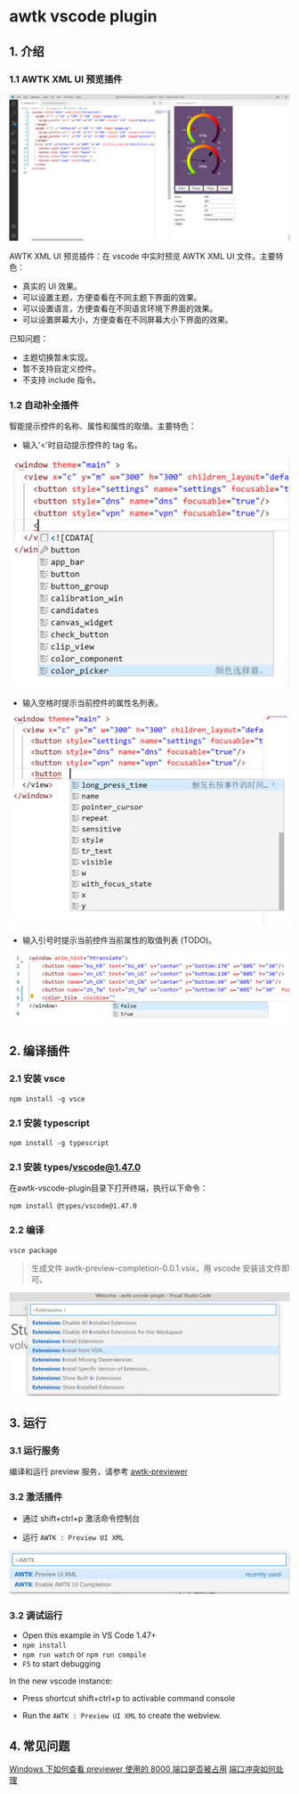 # awtk vscode plugin

## 1. 介绍

### 1.1 AWTK XML UI 预览插件

![demo](demo.png)

AWTK XML UI 预览插件：在 vscode 中实时预览 AWTK XML UI 文件。主要特色：

* 真实的 UI 效果。
* 可以设置主题，方便查看在不同主题下界面的效果。
* 可以设置语言，方便查看在不同语言环境下界面的效果。
* 可以设置屏幕大小，方便查看在不同屏幕大小下界面的效果。

已知问题：

* 主题切换暂未实现。
* 暂不支持自定义控件。
* 不支持 include 指令。

### 1.2 自动补全插件

智能提示控件的名称、属性和属性的取值。主要特色：

* 输入'<'时自动提示控件的 tag 名。

 ![](docs/images/widget_completion.png)

* 输入空格时提示当前控件的属性名列表。

![](docs/images/prop_name_completion.png)

* 输入引号时提示当前控件当前属性的取值列表 (TODO)。
 
 ![](docs/images/prop_value_completion.png)

## 2. 编译插件

### 2.1 安装 vsce

```
npm install -g vsce
```

### 2.1 安装 typescript

```
npm install -g typescript
```

### 2.1 安装 types/vscode@1.47.0

在awtk-vscode-plugin目录下打开终端，执行以下命令：

```
npm install @types/vscode@1.47.0
```

### 2.2 编译

```
vsce package
```

> 生成文件 awtk-preview-completion-0.0.1.vsix，用 vscode 安装该文件即可。

![](docs/images/vscode_install_vsix.png)

## 3. 运行

### 3.1 运行服务

编译和运行 preview 服务，请参考 [awtk-previewer](https://github.com/zlgopen/awtk-previewer)

### 3.2 激活插件

* 通过 shift+ctrl+p 激活命令控制台

* 运行 `AWTK : Preview UI XML`

![](docs/images/activate_plugin.png)

### 3.2 调试运行

- Open this example in VS Code 1.47+
- `npm install`
- `npm run watch` or `npm run compile`
- `F5` to start debugging

In the new vscode instance:

* Press shortcut shift+ctrl+p to activable command console

* Run the `AWTK : Preview UI XML` to create the webview.

## 4. 常见问题

[Windows 下如何查看 previewer 使用的 8000 端口是否被占用](https://github.com/zlgopen/awtk-vscode-plugin/wiki/Windows-%E4%B8%8B%E5%A6%82%E4%BD%95%E6%9F%A5%E7%9C%8B-previewer-%E4%BD%BF%E7%94%A8%E7%9A%84-8000-%E7%AB%AF%E5%8F%A3%E6%98%AF%E5%90%A6%E8%A2%AB%E5%8D%A0%E7%94%A8)
[端口冲突如何处理](https://github.com/zlgopen/awtk-vscode-plugin/wiki/Previewer-%E7%9A%84%E7%AB%AF%E5%8F%A3%E5%86%B2%E7%AA%81%E5%A6%82%E4%BD%95%E5%A4%84%E7%90%86%EF%BC%9F)
